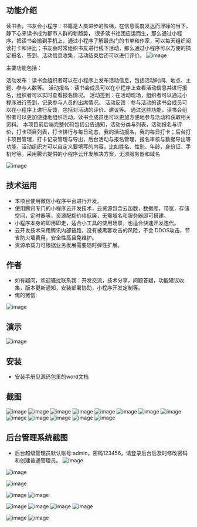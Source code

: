 ## 功能介绍 

 读书会，书友会小程序：书籍是人类进步的阶梯，在信息高度发达而浮躁的当下，静下心来读书成为都市人群的新趋势， 很多读书社团应运而生，那么通过小程序，把读书会搬到手机上，通过小程序了解最热门的书单和作家，可以每天组织阅读打卡和评比；书友会时常组织书友进行线下活动，那么通过小程序可以方便的搞定报名、签到、活动信息收集，活动结束后还可以进行评价。
 ![image](https://github.com/3075426724/WeReading/assets/88120656/e78b8260-2209-4ab9-a52b-1a7ce0dd03cf)


主要功能包括：

活动发布：读书会组织者可以在小程序上发布活动信息，包括活动时间、地点、主题、参与人数等。
活动报名：读书会成员可以在小程序上查看活动信息并进行报名，组织者可以实时查看报名情况。
活动签到：在活动现场，组织者可以通过小程序进行签到，记录参与人员的出席情况。
活动反馈：参与活动的读书会成员可以在小程序上进行反馈，包括对活动的评价、建议等。 通过这些功能，读书会组织者可以更加便捷地组织活动，读书会成员也可以更加方便地参与活动和获取相关资料。
本项目前后端完整代码包括公告通知，活动分类与列表，活动报名与评价，打卡项目列表，打卡排行与每日动态，我的活动报名，我的每日打卡；后台打卡项目管理，打卡记录管理与导出，后台活动与报名管理，报名审核与数据导出等功能，活动组织方可以自定义要填写的内容，比如姓名、性别、年龄，身份证、手机号等。采用腾讯提供的小程序云开发解决方案，无须服务器和域名

![image](https://github.com/3075426724/WeReading/assets/88120656/fdacf258-0139-48db-93d0-5edd85beefa1)

## 技术运用
- 本项目使用微信小程序平台进行开发。
- 使用腾讯专门的小程序云开发技术，云资源包含云函数，数据库，带宽，存储空间，定时器等，资源配额价格低廉，无需域名和服务器即可搭建。
- 小程序本身的即用即走，适合小工具的使用场景，也适合快速开发迭代。
- 云开发技术采用腾讯内部链路，没有被黑客攻击的风险，不会 DDOS攻击，节省防火墙费用，安全性高且免维护。
- 资源承载力可根据业务发展需要随时弹性扩展。  



## 作者
- 如有疑问，欢迎骚扰联系我：开发交流，技术分享，问题答疑，功能建议收集，版本更新通知，安装部署协助，小程序开发定制等。
- 俺的微信: 
 
![image](https://github.com/3075426724/WeReading/assets/88120656/3eb9db79-cad3-4811-9686-9946afa2d77e)



## 演示 
 ![image](https://github.com/3075426724/WeReading/assets/88120656/315570f3-e855-4b6b-9f27-1eeb9252e00b)


## 安装

- 安装手册见源码包里的word文档 



## 截图

![image](https://github.com/3075426724/WeReading/assets/88120656/5f57b9ce-a101-4667-97ad-4c95bf26a60b)
![image](https://github.com/3075426724/WeReading/assets/88120656/dfbeaec6-3a71-435f-b234-0ff7b78ae9ab)
![image](https://github.com/3075426724/WeReading/assets/88120656/7b3fcdf1-639f-4d00-8366-af4f019c9994)
![image](https://github.com/3075426724/WeReading/assets/88120656/a7574380-154c-48f4-922e-c52bdd55ebf3)
![image](https://github.com/3075426724/WeReading/assets/88120656/70a8a77a-12ab-4e1a-88b7-d95c6b67bada)
![image](https://github.com/3075426724/WeReading/assets/88120656/f4d22126-c6b8-492f-b388-8cd47ba70453)
![image](https://github.com/3075426724/WeReading/assets/88120656/039b0df1-d56c-4091-a3ab-4ede232f343d)
![image](https://github.com/3075426724/WeReading/assets/88120656/beb998f5-09b3-4621-9eba-aef2e47911c6)
![image](https://github.com/3075426724/WeReading/assets/88120656/edff39e9-2fe5-462f-b6a2-8f9ea40246fd)
![image](https://github.com/3075426724/WeReading/assets/88120656/6cc40f66-5239-4fd9-8037-d0c62d5b2a0a)
![image](https://github.com/3075426724/WeReading/assets/88120656/8d5b0bfe-550d-4d90-88eb-93807f5d8861)
![image](https://github.com/3075426724/WeReading/assets/88120656/c59ec2c4-e535-4ce8-8e12-724b84286dd5)
![image](https://github.com/3075426724/WeReading/assets/88120656/6d861b88-99d3-49ee-ac4a-7fc79d0399e0)
 
 

## 后台管理系统截图 
- 后台超级管理员默认账号:admin，密码123456，请登录后台后及时修改密码和创建普通管理员。
![image](https://github.com/3075426724/WeReading/assets/88120656/e8926527-8adf-4767-835b-c8da871bfdec)

![image](https://github.com/3075426724/WeReading/assets/88120656/14b9bb6b-40f2-4703-a3c6-383235cb0dcf)

![image](https://github.com/3075426724/WeReading/assets/88120656/ad4c8202-b506-4565-985b-b9c73fb5c788)

![image](https://github.com/3075426724/WeReading/assets/88120656/d06970c0-4b30-4b67-9fd0-ad9cf0f34e45)
![image](https://github.com/3075426724/WeReading/assets/88120656/3d9beaeb-f27d-4d1a-aee3-8928bcf68f11)

![image](https://github.com/3075426724/WeReading/assets/88120656/2779f658-b455-48d4-a792-b6bc8ca72b10)
![image](https://github.com/3075426724/WeReading/assets/88120656/b3e7d891-4deb-4144-8dca-4ec334eaec75)
![image](https://github.com/3075426724/WeReading/assets/88120656/89536fed-3695-4499-ad1d-afd7c84bafc3)
![image](https://github.com/3075426724/WeReading/assets/88120656/713726dc-ba2f-4631-8380-c898f1e9087d)

![image](https://github.com/3075426724/WeReading/assets/88120656/30a6a714-c673-41c5-8515-6b6ccd009308)
![image](https://github.com/3075426724/WeReading/assets/88120656/56912ab6-5c4a-435f-b18a-c2a250da3e4a)















